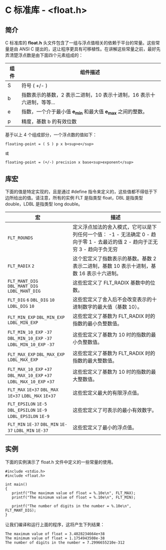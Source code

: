 
# C 标准库 - &lt;float.h&gt;

## 简介

C 标准库的 **float.h** 头文件包含了一组与浮点值相关的依赖于平台的常量。这些常量是由 ANSI C 提出的，这让程序更具有可移植性。在讲解这些常量之前，最好先弄清楚浮点数是由下面四个元素组成的：

| 组件 | 组件描述 |
| --- | --- |
| S | 符号 ( +/- ) |
| b | 指数表示的基数，2 表示二进制，10 表示十进制，16 表示十六进制，等等... |
| e | 指数，一个介于最小值 **e<sub>min</sub>** 和最大值 **e<sub>max</sub>** 之间的整数。 |
| p | 精度，基数 b 的有效位数 |

基于以上 4 个组成部分，一个浮点数的值如下：

```
floating-point = ( S ) p x b<sup>e</sup>

或

floating-point = (+/-) precision x base<sup>exponent</sup>

```

## 库宏

下面的值是特定实现的，且是通过 #define 指令来定义的，这些值都不得低于下边所给出的值。请注意，所有的实例 FLT 是指类型 float，DBL 是指类型 double，LDBL 是指类型 long double。

| 宏 | 描述 |
| --- | --- |
| `FLT_ROUNDS` | 定义浮点加法的舍入模式，它可以是下列任何一个值：  -1 - 无法确定  0 - 趋向于零  1 - 去最近的值  2 - 趋向于正无穷  3 - 趋向于负无穷 |
| `FLT_RADIX` `2` | 这个宏定义了指数表示的基数。基数 2 表示二进制，基数 10 表示十进制，基数 16 表示十六进制。 |
| `FLT_MANT_DIG` `DBL_MANT_DIG` `LDBL_MANT_DIG` | 这些宏定义了 FLT_RADIX 基数中的位数。 |
| `FLT_DIG` `6` `DBL_DIG` `10` `LDBL_DIG` `10` | 这些宏定义了舍入后不会改变表示的十进制数字的最大值（基数 10）。 |
| `FLT_MIN_EXP` `DBL_MIN_EXP` `LDBL_MIN_EXP` | 这些宏定义了基数为 FLT_RADIX 时的指数的最小负整数值。 |
| `FLT_MIN_10_EXP` `-37` `DBL_MIN_10_EXP` `-37` `LDBL_MIN_10_EXP` `-37` | 这些宏定义了基数为 10 时的指数的最小负整数值。 |
| `FLT_MAX_EXP` `DBL_MAX_EXP` `LDBL_MAX_EXP` | 这些宏定义了基数为 FLT_RADIX 时的指数的最大整数值。 |
| `FLT_MAX_10_EXP` `+37` `DBL_MAX_10_EXP` `+37` `LDBL_MAX_10_EXP` `+37` | 这些宏定义了基数为 10 时的指数的最大整数值。 |
| `FLT_MAX` `1E+37` `DBL_MAX` `1E+37` `LDBL_MAX` `1E+37` | 这些宏定义最大的有限浮点值。 |
| `FLT_EPSILON` `1E-5` `DBL_EPSILON` `1E-9` `LDBL_EPSILON` `1E-9` | 这些宏定义了可表示的最小有效数字。 |
| `FLT_MIN` `1E-37` `DBL_MIN` `1E-37` `LDBL_MIN` `1E-37` | 这些宏定义了最小的浮点值。 |

## 实例

下面的实例演示了 float.h 文件中定义的一些常量的使用。

```
#include <stdio.h>
#include <float.h>

int main()
{
   printf("The maximum value of float = %.10e\n", FLT_MAX);
   printf("The minimum value of float = %.10e\n", FLT_MIN);

   printf("The number of digits in the number = %.10e\n", FLT_MANT_DIG);
}

```

让我们编译和运行上面的程序，这将产生下列结果：

```
The maximum value of float = 3.4028234664e+38
The minimum value of float = 1.1754943508e-38
The number of digits in the number = 7.2996655210e-312

```


